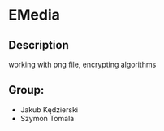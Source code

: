 # EMedia

## Description
working with png file, encrypting algorithms

## Group:
* Jakub Kędzierski
* Szymon Tomala

